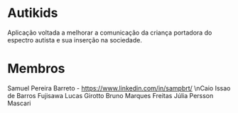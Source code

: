 # Autikids
Aplicação voltada a melhorar a comunicação da criança portadora do espectro autista e sua inserção na sociedade.

# Membros
  Samuel Pereira Barreto - https://www.linkedin.com/in/sampbrt/
  \nCaio Issao de Barros Fujisawa
  Lucas Girotto
  Bruno Marques Freitas
  Júlia Persson Mascari
